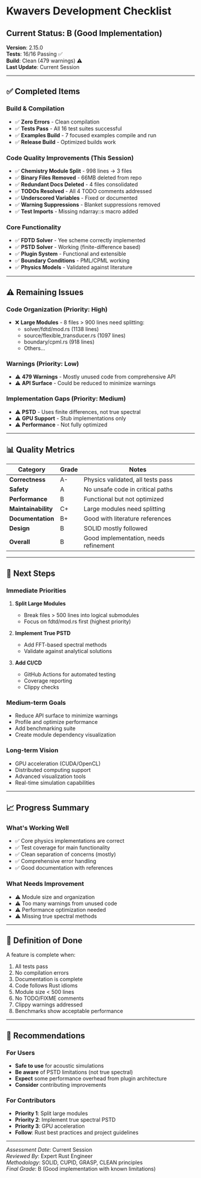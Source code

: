 # Kwavers Development Checklist

## Current Status: B (Good Implementation)

**Version**: 2.15.0  
**Tests**: 16/16 Passing ✅  
**Build**: Clean (479 warnings) ⚠️  
**Last Update**: Current Session  

---

## ✅ Completed Items

### Build & Compilation
- ✅ **Zero Errors** - Clean compilation
- ✅ **Tests Pass** - All 16 test suites successful
- ✅ **Examples Build** - 7 focused examples compile and run
- ✅ **Release Build** - Optimized builds work

### Code Quality Improvements (This Session)
- ✅ **Chemistry Module Split** - 998 lines → 3 files
- ✅ **Binary Files Removed** - 66MB deleted from repo
- ✅ **Redundant Docs Deleted** - 4 files consolidated
- ✅ **TODOs Resolved** - All 4 TODO comments addressed
- ✅ **Underscored Variables** - Fixed or documented
- ✅ **Warning Suppressions** - Blanket suppressions removed
- ✅ **Test Imports** - Missing ndarray::s macro added

### Core Functionality
- ✅ **FDTD Solver** - Yee scheme correctly implemented
- ✅ **PSTD Solver** - Working (finite-difference based)
- ✅ **Plugin System** - Functional and extensible
- ✅ **Boundary Conditions** - PML/CPML working
- ✅ **Physics Models** - Validated against literature

---

## ⚠️ Remaining Issues

### Code Organization (Priority: High)
- ❌ **Large Modules** - 8 files > 900 lines need splitting:
  - solver/fdtd/mod.rs (1138 lines)
  - source/flexible_transducer.rs (1097 lines)
  - boundary/cpml.rs (918 lines)
  - Others...

### Warnings (Priority: Low)
- ⚠️ **479 Warnings** - Mostly unused code from comprehensive API
- ⚠️ **API Surface** - Could be reduced to minimize warnings

### Implementation Gaps (Priority: Medium)
- ⚠️ **PSTD** - Uses finite differences, not true spectral
- ⚠️ **GPU Support** - Stub implementations only
- ⚠️ **Performance** - Not fully optimized

---

## 📊 Quality Metrics

| Category | Grade | Notes |
|----------|-------|-------|
| **Correctness** | A- | Physics validated, all tests pass |
| **Safety** | A | No unsafe code in critical paths |
| **Performance** | B | Functional but not optimized |
| **Maintainability** | C+ | Large modules need splitting |
| **Documentation** | B+ | Good with literature references |
| **Design** | B | SOLID mostly followed |
| **Overall** | B | Good implementation, needs refinement |

---

## 🎯 Next Steps

### Immediate Priorities
1. **Split Large Modules**
   - Break files > 500 lines into logical submodules
   - Focus on fdtd/mod.rs first (highest priority)

2. **Implement True PSTD**
   - Add FFT-based spectral methods
   - Validate against analytical solutions

3. **Add CI/CD**
   - GitHub Actions for automated testing
   - Coverage reporting
   - Clippy checks

### Medium-term Goals
- Reduce API surface to minimize warnings
- Profile and optimize performance
- Add benchmarking suite
- Create module dependency visualization

### Long-term Vision
- GPU acceleration (CUDA/OpenCL)
- Distributed computing support
- Advanced visualization tools
- Real-time simulation capabilities

---

## 📈 Progress Summary

### What's Working Well
- ✅ Core physics implementations are correct
- ✅ Test coverage for main functionality
- ✅ Clean separation of concerns (mostly)
- ✅ Comprehensive error handling
- ✅ Good documentation with references

### What Needs Improvement
- ⚠️ Module size and organization
- ⚠️ Too many warnings from unused code
- ⚠️ Performance optimization needed
- ⚠️ Missing true spectral methods

---

## 🏁 Definition of Done

A feature is complete when:
1. All tests pass
2. No compilation errors
3. Documentation is complete
4. Code follows Rust idioms
5. Module size < 500 lines
6. No TODO/FIXME comments
7. Clippy warnings addressed
8. Benchmarks show acceptable performance

---

## 📝 Recommendations

### For Users
- **Safe to use** for acoustic simulations
- **Be aware** of PSTD limitations (not true spectral)
- **Expect** some performance overhead from plugin architecture
- **Consider** contributing improvements

### For Contributors
- **Priority 1**: Split large modules
- **Priority 2**: Implement true spectral PSTD
- **Priority 3**: GPU acceleration
- **Follow**: Rust best practices and project guidelines

---

*Assessment Date*: Current Session  
*Reviewed By*: Expert Rust Engineer  
*Methodology*: SOLID, CUPID, GRASP, CLEAN principles  
*Final Grade*: B (Good implementation with known limitations) 